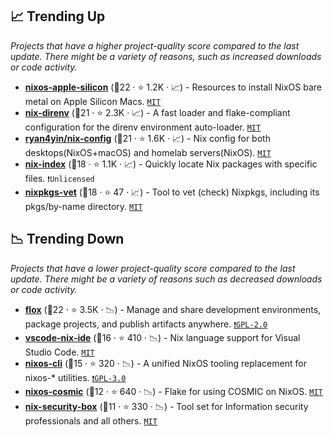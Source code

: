 ## 📈 Trending Up

_Projects that have a higher project-quality score compared to the last update. There might be a variety of reasons, such as increased downloads or code activity._

- <b><a href="https://github.com/nix-community/nixos-apple-silicon">nixos-apple-silicon</a></b> (🥇22 ·  ⭐ 1.2K · 📈) - Resources to install NixOS bare metal on Apple Silicon Macs. <code><a href="http://bit.ly/34MBwT8">MIT</a></code>
- <b><a href="https://github.com/nix-community/nix-direnv">nix-direnv</a></b> (🥇21 ·  ⭐ 2.3K · 📈) - A fast loader and flake-compliant configuration for the direnv environment auto-loader. <code><a href="http://bit.ly/34MBwT8">MIT</a></code>
- <b><a href="https://github.com/ryan4yin/nix-config">ryan4yin/nix-config</a></b> (🥇21 ·  ⭐ 1.6K · 📈) - Nix config for both desktops(NixOS+macOS) and homelab servers(NixOS). <code><a href="http://bit.ly/34MBwT8">MIT</a></code>
- <b><a href="https://github.com/nix-community/nix-index">nix-index</a></b> (🥇18 ·  ⭐ 1.1K · 📈) - Quickly locate Nix packages with specific files. <code>❗Unlicensed</code>
- <b><a href="https://github.com/NixOS/nixpkgs-vet">nixpkgs-vet</a></b> (🥇18 ·  ⭐ 47 · 📈) - Tool to vet (check) Nixpkgs, including its pkgs/by-name directory. <code><a href="http://bit.ly/34MBwT8">MIT</a></code>

## 📉 Trending Down

_Projects that have a lower project-quality score compared to the last update. There might be a variety of reasons such as decreased downloads or code activity._

- <b><a href="https://github.com/flox/flox">flox</a></b> (🥇22 ·  ⭐ 3.5K · 📉) - Manage and share development environments, package projects, and publish artifacts anywhere. <code><a href="http://bit.ly/2KucAZR">❗️GPL-2.0</a></code>
- <b><a href="https://github.com/nix-community/vscode-nix-ide">vscode-nix-ide</a></b> (🥈16 ·  ⭐ 410 · 📉) - Nix language support for Visual Studio Code. <code><a href="http://bit.ly/34MBwT8">MIT</a></code>
- <b><a href="https://github.com/nix-community/nixos-cli">nixos-cli</a></b> (🥈15 ·  ⭐ 320 · 📉) - A unified NixOS tooling replacement for nixos-* utilities. <code><a href="http://bit.ly/2M0xdwT">❗️GPL-3.0</a></code>
- <b><a href="https://github.com/lilyinstarlight/nixos-cosmic">nixos-cosmic</a></b> (🥉12 ·  ⭐ 640 · 📉) - Flake for using COSMIC on NixOS. <code><a href="http://bit.ly/34MBwT8">MIT</a></code>
- <b><a href="https://github.com/fabaff/nix-security-box">nix-security-box</a></b> (🥈11 ·  ⭐ 330 · 📉) - Tool set for Information security professionals and all others. <code><a href="http://bit.ly/34MBwT8">MIT</a></code>


